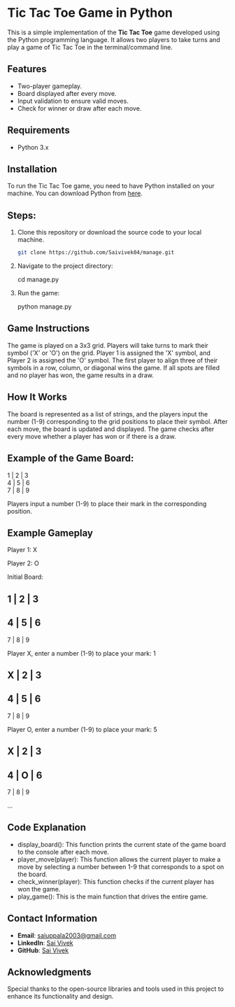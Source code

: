 # Tic Tac Toe Game in Python

This is a simple implementation of the **Tic Tac Toe** game developed using the Python programming language. It allows two players to take turns and play a game of Tic Tac Toe in the terminal/command line.

## Features

- Two-player gameplay.
- Board displayed after every move.
- Input validation to ensure valid moves.
- Check for winner or draw after each move.

## Requirements

- Python 3.x

## Installation

To run the Tic Tac Toe game, you need to have Python installed on your machine. You can download Python from [here](https://www.python.org/downloads/).

## Steps:
1. Clone this repository or download the source code to your local machine.
   ```bash
   git clone https://github.com/Saivivek04/manage.git
2. Navigate to the project directory:

   cd manage.py
3. Run the game:

   python manage.py

## Game Instructions

The game is played on a 3x3 grid. Players will take turns to mark their symbol ('X' or 'O') on the grid.
Player 1 is assigned the 'X' symbol, and Player 2 is assigned the 'O' symbol.
The first player to align three of their symbols in a row, column, or diagonal wins the game.
If all spots are filled and no player has won, the game results in a draw.

## How It Works

The board is represented as a list of strings, and the players input the number (1-9) corresponding to the grid positions to place their symbol.
After each move, the board is updated and displayed.
The game checks after every move whether a player has won or if there is a draw.

## Example of the Game Board:

1 | 2 | 3  
4 | 5 | 6  
7 | 8 | 9  


Players input a number (1-9) to place their mark in the corresponding position.

## Example Gameplay

Player 1: X


Player 2: O

Initial Board:

1 | 2 | 3  
---------
4 | 5 | 6  
---------
7 | 8 | 9  


Player X, enter a number (1-9) to place your mark: 1

X | 2 | 3  
---------
4 | 5 | 6  
---------
7 | 8 | 9  
 

Player O, enter a number (1-9) to place your mark: 5 

X | 2 | 3  
---------
4 | O | 6  
---------
7 | 8 | 9  


...

## Code Explanation
- display_board(): This function prints the current state of the game board to the console after each move.
- player_move(player): This function allows the current player to make a move by selecting a number between 1-9 that corresponds to a spot on the board.
- check_winner(player): This function checks if the current player has won the game.
- play_game(): This is the main function that drives the entire game.

## Contact Information
- **Email**: saiuppala2003@gmail.com
- **LinkedIn**: [Sai Vivek](https://www.linkedin.com/in/saivivek04/)
- **GitHub**: [Sai Vivek](https://github.com/Saivivek04)

## Acknowledgments
Special thanks to the open-source libraries and tools used in this project to enhance its functionality and design.
